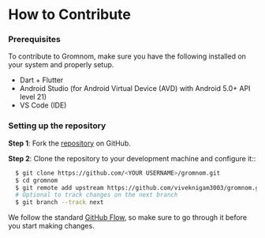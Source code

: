 # How to Contribute

### Prerequisites
To contribute to Gromnom, make sure you have the following installed on your system and properly setup.
* Dart + Flutter
* Android Studio (for Android Virtual Device (AVD) with Android 5.0+ API level 21)
* VS Code (IDE)

### Setting up the repository

**Step 1**: Fork the [repository](https://github.com/viveknigam3003/gromnom) on GitHub.

**Step 2**: Clone the repository to your development machine and configure it::
```bash
  $ git clone https://github.com/<YOUR USERNAME>/gromnom.git
  $ cd gromnom
  $ git remote add upstream https://github.com/viveknigam3003/gromnom.git
  # Optional to track changes on the next branch
  $ git branch --track next
```
We follow the standard [GitHub Flow](https://guides.github.com/introduction/flow/index.html), so make sure to go through it before you start making changes.
